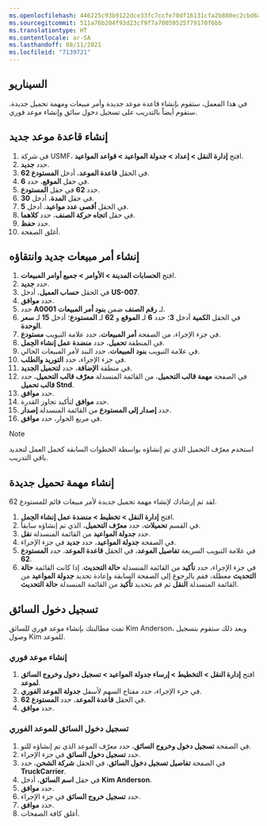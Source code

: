 ```yaml
---
ms.openlocfilehash: 446225c93b9122dce33fc7ccfe70df16131cfa2b880ec2cbd6a7223fb79cc4c5
ms.sourcegitcommit: 511a76b204f93d23cf9f7a70059525f79170f6bb
ms.translationtype: HT
ms.contentlocale: ar-SA
ms.lasthandoff: 08/11/2021
ms.locfileid: "7139721"
---
```

## <a name="scenario"></a>السيناريو
في هذا المعمل، ستقوم بإنشاء قاعدة موعد جديدة وأمر مبيعات ومهمة تحميل جديدة. ستقوم أيضاً بالتدريب على تسجيل دخول سائق وإنشاء موعد فوري.

## <a name="create-a-new-appointment-rule"></a>إنشاء قاعدة موعد جديد 

1.  في شركة USMF، افتح **إدارة النقل > إعداد > جدولة المواعيد > قواعد المواعيد**.
2.  حدد **جديد**.
3.  في الحقل **قاعدة الموعد**، أدخل **المستودع 62**.
4.  في حقل **الموقع**، حدد **6**.
5.  حدد **62** في حقل **المستودع**.
6.  في حقل **المدة**، أدخل **30**.
7.  في الحقل **أقصى عدد مواعيد**، أدخل **5**.
8.  في حقل **اتجاه حركة الصنف**، حدد **كلاهما‬**.
9.  حدد **حفظ**.
9.  أغلق الصفحة.

## <a name="create-and-pick-a-new-sales-order"></a>إنشاء أمر مبيعات جديد وانتقاؤه 

1.  افتح **الحسابات المدينة > الأوامر > جميع أوامر المبيعات**.
2.  حدد **جديد**.
3.  في الحقل **حساب العميل**، أدخل **US-007**.
4.  حدد **موافق**.
5.  حدد **A0001** لـ **رقم الصنف** ضمن **بنود أمر المبيعات**.
6.  في الحقل **الكمية** أدخل **3**؛ حدد **6** لـ **الموقع** و **62** لـ **المستودع**؛ أدخل **15** لـ **سعر الوحدة**.
1.  في جزء الإجراء، من الصفحة **أمر المبيعات**، حدد علامة التبويب **مستودع**.
2.  في المنطقة **تحميل**، حدد **منضدة عمل إنشاء الحِمل**.
3.  في علامة التبويب **بنود المبيعات**، حدد البند لأمر المبيعات الحالي.
4.  في جزء الإجراء، حدد **التوريد والطلب**.
5.  في منطقة **الإضافة**، حدد **لتحميل الجديد**.
6.  في الصفحة **مهمة قالب التحميل**، من القائمة المنسدلة **معرّف قالب التحميل**، حدد **قالب تحميل Stnd**.
7.  حدد **موافق**.
8.  حدد **موافق** لتأكيد تجاوز القدرة.
11. حدد **إصدار إلى المستودع** من القائمة المنسدلة **إصدار**.
12. في مربع الحوار، حدد **موافق**.  

> [!Note] 
> استخدم معرّف التحميل الذي تم إنشاؤه بواسطة الخطوات السابقة كحمل العمل لتحديد باقي التدريب.


## <a name="create-a-new-load-assignment"></a>إنشاء مهمة تحميل جديدة
لقد تم إرشادك لإنشاء مهمة تحميل جديدة لأمر مبيعات قائم للمستودع 62.

1.  افتح **إدارة النقل > تخطيط > منضدة عمل إنشاء الحِمل**.
2.  في القسم **تحميلات**، حدد **معرّف التحميل**، الذي تم إنشاؤه سابقاً.
3.  حدد **جدولة المواعيد** من القائمة المنسدلة **نقل**.
4.  في الصفحة **جدولة المواعيد**، حدد **جديد** في جزء الإجراء.
5.  في علامة التبويب السريعة **تفاصيل الموعد**، في الحقل **قاعدة الموعد**، حدد **المستودع 62**.
6.  في جزء الإجراء، حدد **تأكيد** من القائمة المنسدلة **حالة التحديث**. إذا كانت القائمة **حالة التحديث** معطلة، فقم بالرجوع إلى الصفحة السابقة وإعادة تحديد **جدولة المواعيد** من القائمة المنسدلة **النقل** ثم قم بتحديد **تأكيد** من القائمة المنسدلة **حالة التحديث**. 

## <a name="check-in-a-driver"></a>‏‫تسجيل دخول السائق‬ 

تمت مطالبتك بإنشاء موعد فوري للسائق Kim Anderson، وبعد ذلك ستقوم بتسجيل وصول Kim للموعد.

### <a name="create-an-instant-appointment"></a>إنشاء موعد فوري

1.  افتح **إدارة النقل > التخطيط > إرساء جدولة المواعيد > تسجيل دخول وخروج السائق لموعد**.
2.  في جزء الإجراء، حدد مفتاح السهم لأسفل **جدولة الموعد الفوري**.
3.  في الحقل **قاعدة الموعد**، حدد **المستودع 62**.
4.  حدد **موافق**.

### <a name="check-in-a-driver-for-the-instant-appointment"></a>تسجيل دخول السائق للموعد الفوري

1.  في الصفحة **تسجيل دخول وخروج السائق**، حدد معرّف الموعد الذي تم إنشاؤه للتو.
2.  حدد **تسجيل دخول السائق** في جزء الإجراء.
3.  في الصفحة **تفاصيل تسجيل دخول السائق**، في الحقل **شركة الشحن**، حدد **TruckCarrier**.
4.  في حقل **اسم السائق**، أدخل **Kim Anderson**.
5.  حدد **موافق**.
6.  حدد **تسجيل خروج السائق** في جزء الإجراء. 
7.  حدد **موافق**.
7.  أغلق كافة الصفحات.
